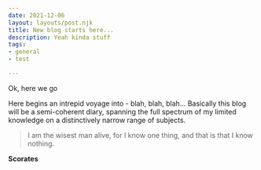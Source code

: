 ```yaml
---
date: 2021-12-06
layout: layouts/post.njk
title: New blog starts here...
description: Yeah kinda stuff
tags:
- general
- test

---
```

Ok, here we go

Here begins an intrepid voyage into - blah, blah, blah... Basically this blog will be a semi-coherent diary, spanning the full spectrum of my limited knowledge on a distinctively narrow range of subjects.

> I am the wisest man alive, for I know one thing, and that is that I know nothing.

**Scorates**